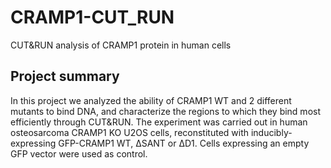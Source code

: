 # CRAMP1-CUT_RUN
CUT&RUN analysis of CRAMP1 protein in human cells
## Project summary
In this project we analyzed the ability of CRAMP1 WT and 2 different mutants to bind DNA, and characterize the regions to which they bind most efficiently through CUT&RUN.
The experiment was carried out in human osteosarcoma CRAMP1 KO U2OS cells, reconstituted with inducibly-expressing GFP-CRAMP1 WT, ∆SANT or ∆D1. Cells expressing an empty GFP vector were used as control.
